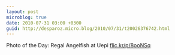 ```yaml
---
layout: post
microblog: true
date: 2010-07-31 03:00 +0300
guid: http://desparoz.micro.blog/2010/07/31/t20026376742.html
---
```

Photo of the Day: Regal Angelfish at Uepi [flic.kr/p/8ooNSq](http://flic.kr/p/8ooNSq)
